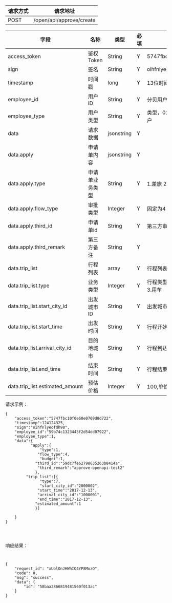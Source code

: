 请求方式|请求地址
----|---
POST|/open/api/approve/create


字段|名称|类型|必填|描述
----|---|---|---|---
access_token|鉴权Token|String|Y|5747fbc10f0e60e0709d8d722
sign|签名|String|Y| oihfnlyeofdh98
timestamp |时间戳|long|Y| 13位时间戳  1241243250000
employee\_id|用户ID|String|Y|分贝用户id或者第三方用户id
employee\_type|用户类型 |String|Y|类型，0为分贝用户，1为第三方用户
data |请求数据|jsonstring|Y|
data.apply |申请单内容| jsonstring |Y|
data.apply.type| 申请单业务类型| String |Y|1.差旅 2.用车 3.采购
data.apply.flow_type| 审批类型|Integer|Y|固定为4
data.apply.third_id |申请单id|String|Y|第三方审批单id
data.apply.third_remark |第三方备注| String |Y|
data.trip\_list| 行程列表| array |Y|行程列表
data.trip\_list.type| 业务类型|Integer|Y|行程类型 7.机票 11.酒店 15.火车 3.用车
data.trip\_list.start\_city\_id| 出发城市ID| String |Y|出发城市ID 
data.trip\_list.start\_time|出发时间 |String|Y|行程开始日期
data.trip\_list.arrival\_city\_id| 目的地城市|String|Y|行程到达城市ID
data.trip\_list.end\_time|结束时间|String|Y|行程结束日期
data.trip\_list.estimated\_amount|预估价格|Integer|Y|100,单位分






请求示例：


```
{
	"access_token":"5747fbc10f0e60e0709d8d722",
	"timestamp":124124325,
	"sign":"oihfnlyeofdh98",
	"employee_id":"59b74c1323445f2d54dd07922",
	"employee_type":1,
	"data":{			
           "apply":{
               "type":1,
              "flow_type":4, 
               "budget":1,
             "third_id":"59dc7fe62798635263b8414a",
              "third_remark":"approve-openapi-test2"
             },
         "trip_list":[{
               "type":7,  
               "start_city_id":"2000002",        
              "start_time":"2017-12-13",
              "arrival_city_id":"1000001",
              "end_time":"2017-12-13",
             "estimated_amount":1
             }]	
 
 	}
}




```



响应结果：




```


{
    "request_id": "xUolOnJHWhIO4YP8MozO",
    "code": 0,
    "msg": "success",
    "data": {
        "id": "58baa2866819481560f013ac"
    }
}



```

